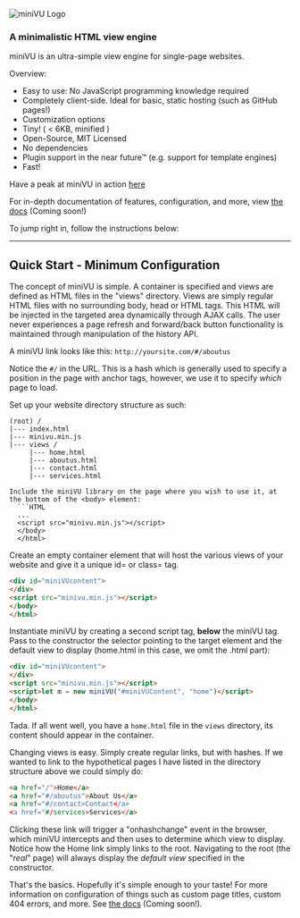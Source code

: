 ![miniVU Logo](https://github.com/shawnmcla/miniVU/blob/master/images/logo_small.png)

### A minimalistic HTML view engine

miniVU is an ultra-simple view engine for single-page websites. 

Overview:
* Easy to use: No JavaScript programming knowledge required
* Completely client-side. Ideal for basic, static hosting (such as GitHub pages!)
* Customization options
* Tiny! ( < 6KB, minified )
* Open-Source, MIT Licensed
* No dependencies
* Plugin support in the near future™ (e.g. support for template engines)
* Fast!

Have a peak at miniVU in action [here](https://shawnmcdev.github.io/miniVU/demo/index.html)

For in-depth documentation of features, configuration, and more, view [the docs](#) (Coming soon!)

To jump right in, follow the instructions below:

---

## Quick Start - Minimum Configuration

The concept of miniVU is simple. A container is specified and views are defined as HTML files in the "views" directory. Views are simply regular HTML files with no surrounding body, head or HTML tags. This HTML will be injected in the targeted area dynamically through AJAX calls. The user never experiences a page refresh and forward/back button functionality is maintained through manipulation of the history API.


A miniVU link looks like this:
```http://yoursite.com/#/aboutus```


Notice the ```#/``` in the URL. This is a hash which is generally used to specify a position in the page with anchor tags, however, we use it to specify *which* page to load.


Set up your website directory structure as such:
```
(root) /
|--- index.html
|--- minivu.min.js
|--- views /
     |--- home.html
     |--- aboutus.html
     |--- contact.html
     |--- services.html

Include the miniVU library on the page where you wish to use it, at the bottom of the <body> element:
  ```HTML
  ...
  <script src="minivu.min.js"></script>
  </body>
  </html>
  ```
  
Create an empty container element that will host the various views of your website and give it a unique id= or class= tag.
  ```HTML
  <div id="miniVUcontent">
  </div>
  <script src="minivu.min.js"></script>
  </body>
  </html>
  ```
  
 Instantiate miniVU by creating a second script tag, **below** the miniVU tag. Pass to the constructor the selector pointing to the target element and the default view to display (home.html in this case, we omit the .html part):
 
   ```HTML
  <div id="miniVUcontent">
  </div>
  <script src="minivu.min.js"></script>
<script>let m = new miniVU("#miniVUContent", "home")</script>
  </body>
  </html>
  ```
  
  Tada. If all went well, you have a ```home.html``` file in the ```views``` directory, its content should appear in the container.
  
  Changing views is easy. Simply create regular links, but with hashes. If we wanted to link to the hypothetical pages I have listed in the directory structure above we could simply do:
 
  ```HTML
<a href="/">Home</a>
<a href="#/aboutus">About Us</a>
<a href="#/contact>Contact</a>
<a href="#/services>Services</a>
```

Clicking these link will trigger a "onhashchange" event in the browser, which miniVU intercepts and then uses to determine which view to display. Notice how the Home link simply links to the root. Navigating to the root (the "*real*" page) will always display the *default view* specified in the constructor.

That's the basics. Hopefully it's simple enough to your taste! For more information on configuration of things such as custom page titles, custom 404 errors, and more. See [the docs](#) (Coming soon!).

